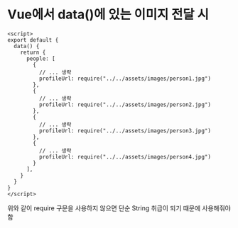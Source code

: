 # Vue에서 data()에 있는 이미지 전달 시

```vue
<script>
export default {
  data() {
    return {
      people: [
        {
          // ... 생략
          profileUrl: require("../../assets/images/person1.jpg")
        },
        {
          // ... 생략
          profileUrl: require("../../assets/images/person2.jpg")
        },
        {
          // ... 생략
          profileUrl: require("../../assets/images/person3.jpg")
        },
        {
          // ... 생략
          profileUrl: require("../../assets/images/person4.jpg")
        }
      ],
    }
  }
}
</script>
```
위와 같이 require 구문을 사용하지 않으면 단순 String 취급이 되기 떄문에 사용해줘야 함